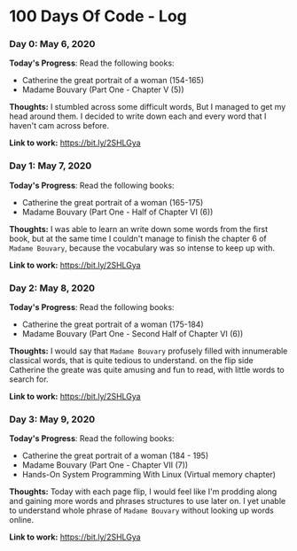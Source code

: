 
#  100 Days Of Code - Log

###  Day 0: May 6, 2020

**Today's Progress**: Read the following books:

* Catherine the great portrait of a woman (154-165)
* Madame Bouvary (Part One - Chapter V (5))

**Thoughts:** I stumbled across some difficult words, But I managed to get my head around them.
I decided to write down each and every word that I haven't cam across before.

**Link to work:** https://bit.ly/2SHLGya


###  Day 1: May 7, 2020

**Today's Progress**: Read the following books:

* Catherine the great portrait of a woman (165-175)
* Madame Bouvary (Part One - Half of Chapter VI (6))

**Thoughts:** I was able to learn an write down some words from the first book, but at the same time
I couldn't manage to finish the chapter 6 of `Madame Bouvary`, because the vocabulary was so intense to keep up with.

**Link to work:** https://bit.ly/2SHLGya


###  Day 2: May 8, 2020

**Today's Progress**: Read the following books:

* Catherine the great portrait of a woman (175-184)
* Madame Bouvary (Part One - Second Half of Chapter VI (6))

**Thoughts:** I would say that `Madame Bouvary` profusely filled with innumerable classical words, that is quite tedious to understand. on the flip side Catherine the greate was quite amusing and fun to read, with little words to search for.

**Link to work:** https://bit.ly/2SHLGya


###  Day 3: May 9, 2020

**Today's Progress**: Read the following books:

* Catherine the great portrait of a woman (184 - 195)
* Madame Bouvary (Part One - Chapter VII (7))
* Hands-On System Programming With Linux (Virtual memory chapter)


**Thoughts:** Today with each page flip, I would feel like I'm prodding along and gaining more words and phrases structures to use later on. I yet unable to understand whole phrase of `Madame Bouvary` without looking up words online.

**Link to work:** https://bit.ly/2SHLGya